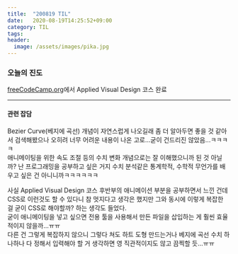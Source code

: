 ```yaml
---
title:  "200819 TIL"
date:   2020-08-19T14:25:52+09:00
category: TIL
tags: 
header:
  image: /assets/images/pika.jpg
---
```


<h3>오늘의 진도</h3>

[freeCodeCamp.org](https://www.freecodecamp.org/)에서 Applied Visual Design 코스 완료

<hr>

<h4>관련 잡담</h4>

Bezier Curve(베지에 곡선) 개념이 자연스럽게 나오길래 좀 더 알아두면 좋을 것 같아서 검색해봤으나 오히려 너무 어려운 내용이 나온 고로...굳이 건드리진 않았음...ㅋㅋㅋㅋ
<br>애니메이팅을 위한 속도 조절 등의 수치 변화 개념으로는 잘 이해했으니까 된 것 아닐까? 난 프로그래밍을 공부하고 싶은 거지 수치 분석같은 통계학적, 수학적 무언가를 배우고 싶은 건 아니니까ㅋㅋㅋㅋㅋㅋ

사실 Applied Visual Design 코스 후반부의 애니메이션 부분을 공부하면서 느낀 건데 CSS로 이런것도 할 수 있다니 참 멋지다고 생각은 했지만 그와 동시에 이렇게 복잡한 걸 굳이 CSS로 해야할까? 하는 생각도 들었다. 
<br>굳이 애니메이팅을 넣고 싶으면 전용 툴을 사용해서 만든 파일을 삽입하는 게 훨씬 효율적이지 않을까...ㅠㅠ
<br>다른 건 그렇게 복잡하지 않으니 그렇다 쳐도 하트 도형 만드는거나 베지에 곡선 수치 하나하나 다 정해서 입력해야 할 거 생각하면 영 직관적이지도 않고 끔찍할 듯...ㅠㅠ
